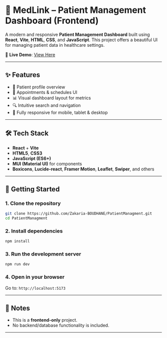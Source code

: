 # 🏥 MedLink – Patient Management Dashboard (Frontend)

A modern and responsive **Patient Management Dashboard** built using **React**, **Vite**, **HTML**, **CSS**, and **JavaScript**. This project offers a beautiful UI for managing patient data in healthcare settings.

🔗 **Live Demo**: [View Here](https://patient-management-smoky.vercel.app/)

---

## ✨ Features

- 📄 Patient profile overview
- 📅 Appointments & schedules UI
- 📊 Visual dashboard layout for metrics
- 🔍 Intuitive search and navigation
- 📱 Fully responsive for mobile, tablet & desktop

---

## 🛠️ Tech Stack

- **React** + **Vite**
- **HTML5**, **CSS3**
- **JavaScript (ES6+)**
- **MUI (Material UI)** for components
- **Boxicons**, **Lucide-react**, **Framer Motion**, **Leaflet**, **Swiper**, and others

---

## 🚀 Getting Started

### 1. Clone the repository

```bash
git clone https://github.com/Zakaria-BOUDHANE/PatientManagment.git
cd PatientManagment
```

### 2. Install dependencies

```bash
npm install
```

### 3. Run the development server

```bash
npm run dev
```

### 4. Open in your browser

Go to: `http://localhost:5173`

---


## 📌 Notes

- This is a **frontend-only** project.
- No backend/database functionality is included.

---





